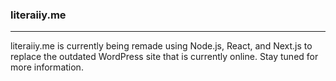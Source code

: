 ### literaiiy.me

----

literaiiy.me is currently being remade using Node.js, React, and Next.js to replace the outdated WordPress site that is currently online. Stay tuned for more information.